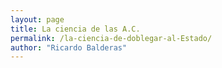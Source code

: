 ```yaml
---
layout: page
title: La ciencia de las A.C.
permalink: /la-ciencia-de-doblegar-al-Estado/
author: "Ricardo Balderas"
---
```

